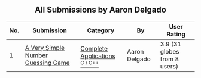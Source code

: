 ﻿<div align="center">

## All Submissions by Aaron Delgado

</div>

No.  | Submission | Category | By   | User Rating
---- | ---------- | -------- | ---- | -----------
1 | [A Very Simple Number Guessing Game<br />](https://github.com/Planet-Source-Code/aaron-delgado-a-very-simple-number-guessing-game__3-4831) | [Complete Applications<br /><sup>C / C++</sup>](../ByCategory/complete-applications__3-7.md) | Aaron Delgado | 3.9 (31 globes from 8 users)
